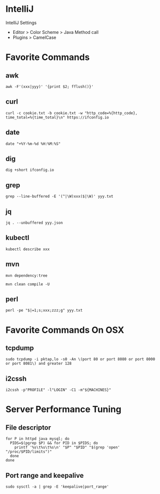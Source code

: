 # IntelliJ

IntelliJ Settings

- Editor > Color Scheme > Java Method call
- Plugins > CamelCase

# Favorite Commands

## awk
```shell
awk -F'(xxx|yyy)' '{print $2; fflush()}'
```

## curl
```shell
curl -c cookie.txt -b cookie.txt -w "http_code=%{http_code}, time_total=%{time_total}\n" https://ifconfig.io
```

## date
```shell
date "+%Y-%m-%d %H:%M:%S"
```

## dig
```shell
dig +short ifconfig.io
```

## grep
```shell
grep --line-buffered -E '(^|\W)xxx($|\W)' yyy.txt
```

## jq
```shell
jq . --unbuffered yyy.json
```

## kubectl
```shell
kubectl describe xxx
```

## mvn
```shell
mvn dependency:tree
```
```shell
mvn clean compile -U
```

## perl
```shell
perl -pe "$|=1;s;xxx;zzz;g" yyy.txt
```

# Favorite Commands On OSX

## tcpdump
```shell
sudo tcpdump -i pktap,lo -s0 -An \(port 80 or port 8080 or port 8000 or port 8081\) and greater 128
```

## i2cssh
```shell
i2cssh -p"PROFILE" -l"LOGIN" -C1 -m"${MACHINES}"
```

# Server Performance Tuning

## File descriptor
```shell
for P in httpd java mysql; do
  PIDS=$(pgrep $P) && for PID in $PIDS; do
    printf '%s\t%s\t%s\n' "$P" "$PID" "$(grep 'open' "/proc/$PID/limits")"
  done
done
```

## Port range and keepalive
```shell
sudo sysctl -a | grep -E 'keepalive|port_range'
```
